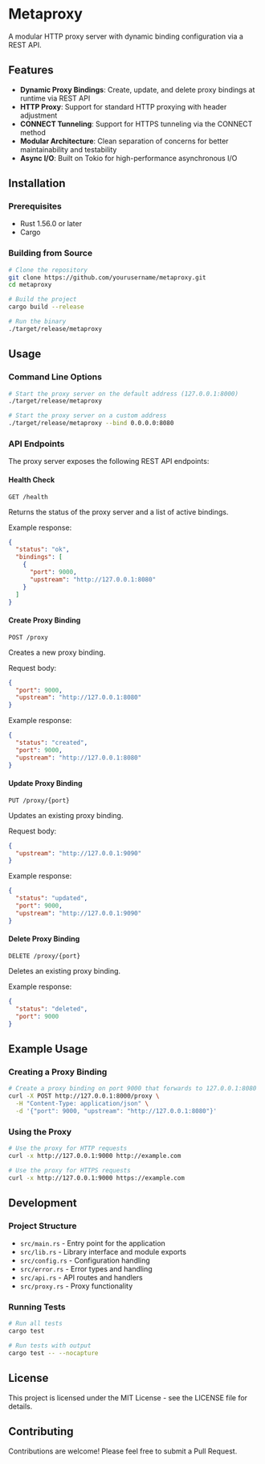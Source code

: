 # Metaproxy

A modular HTTP proxy server with dynamic binding configuration via a REST API.

## Features

- **Dynamic Proxy Bindings**: Create, update, and delete proxy bindings at runtime via REST API
- **HTTP Proxy**: Support for standard HTTP proxying with header adjustment
- **CONNECT Tunneling**: Support for HTTPS tunneling via the CONNECT method
- **Modular Architecture**: Clean separation of concerns for better maintainability and testability
- **Async I/O**: Built on Tokio for high-performance asynchronous I/O

## Installation

### Prerequisites

- Rust 1.56.0 or later
- Cargo

### Building from Source

```bash
# Clone the repository
git clone https://github.com/yourusername/metaproxy.git
cd metaproxy

# Build the project
cargo build --release

# Run the binary
./target/release/metaproxy
```

## Usage

### Command Line Options

```bash
# Start the proxy server on the default address (127.0.0.1:8000)
./target/release/metaproxy

# Start the proxy server on a custom address
./target/release/metaproxy --bind 0.0.0.0:8080
```

### API Endpoints

The proxy server exposes the following REST API endpoints:

#### Health Check

```
GET /health
```

Returns the status of the proxy server and a list of active bindings.

Example response:
```json
{
  "status": "ok",
  "bindings": [
    {
      "port": 9000,
      "upstream": "http://127.0.0.1:8080"
    }
  ]
}
```

#### Create Proxy Binding

```
POST /proxy
```

Creates a new proxy binding.

Request body:
```json
{
  "port": 9000,
  "upstream": "http://127.0.0.1:8080"
}
```

Example response:
```json
{
  "status": "created",
  "port": 9000,
  "upstream": "http://127.0.0.1:8080"
}
```

#### Update Proxy Binding

```
PUT /proxy/{port}
```

Updates an existing proxy binding.

Request body:
```json
{
  "upstream": "http://127.0.0.1:9090"
}
```

Example response:
```json
{
  "status": "updated",
  "port": 9000,
  "upstream": "http://127.0.0.1:9090"
}
```

#### Delete Proxy Binding

```
DELETE /proxy/{port}
```

Deletes an existing proxy binding.

Example response:
```json
{
  "status": "deleted",
  "port": 9000
}
```

## Example Usage

### Creating a Proxy Binding

```bash
# Create a proxy binding on port 9000 that forwards to 127.0.0.1:8080
curl -X POST http://127.0.0.1:8000/proxy \
  -H "Content-Type: application/json" \
  -d '{"port": 9000, "upstream": "http://127.0.0.1:8080"}'
```

### Using the Proxy

```bash
# Use the proxy for HTTP requests
curl -x http://127.0.0.1:9000 http://example.com

# Use the proxy for HTTPS requests
curl -x http://127.0.0.1:9000 https://example.com
```

## Development

### Project Structure

- `src/main.rs` - Entry point for the application
- `src/lib.rs` - Library interface and module exports
- `src/config.rs` - Configuration handling
- `src/error.rs` - Error types and handling
- `src/api.rs` - API routes and handlers
- `src/proxy.rs` - Proxy functionality

### Running Tests

```bash
# Run all tests
cargo test

# Run tests with output
cargo test -- --nocapture
```

## License

This project is licensed under the MIT License - see the LICENSE file for details.

## Contributing

Contributions are welcome! Please feel free to submit a Pull Request.
